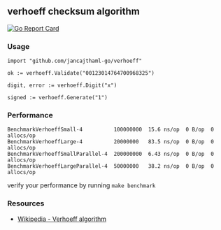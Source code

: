 ## verhoeff checksum algorithm

[![Go Report Card](https://goreportcard.com/badge/jancajthaml-go/verhoeff)](https://goreportcard.com/report/jancajthaml-go/verhoeff)

### Usage ###

```
import "github.com/jancajthaml-go/verhoeff"

ok := verhoeff.Validate("00123014764700968325")

digit, error := verhoeff.Digit("x")

signed := verhoeff.Generate("1")
```

### Performance ###

```
BenchmarkVerhoeffSmall-4          100000000  15.6 ns/op  0 B/op  0 allocs/op
BenchmarkVerhoeffLarge-4          20000000   83.5 ns/op  0 B/op  0 allocs/op
BenchmarkVerhoeffSmallParallel-4  200000000  6.43 ns/op  0 B/op  0 allocs/op
BenchmarkVerhoeffLargeParallel-4  50000000   38.2 ns/op  0 B/op  0 allocs/op
```

verify your performance by running `make benchmark`

### Resources ###

* [Wikipedia - Verhoeff algorithm](https://en.wikipedia.org/wiki/Verhoeff_algorithm)
